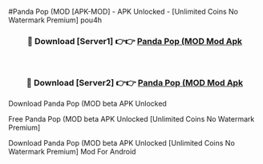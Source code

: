 #Panda Pop (MOD [APK-MOD] - APK Unlocked - [Unlimited Coins No Watermark Premium] pou4h



<div align="center">

<h3>🔴 Download [Server1] 👉👉 <a href="https://momento.my/?title=Panda_Pop_(MOD">Panda Pop (MOD Mod Apk</a></h3><br>

<h3>🔴 Download [Server2] 👉👉 <a href="https://momento.my/?title=Panda_Pop_(MOD">Panda Pop (MOD Mod Apk</a></h3>
</div>



Download Panda Pop (MOD beta APK Unlocked

Free Panda Pop (MOD beta APK Unlocked [Unlimited Coins No Watermark Premium]

Download Panda Pop (MOD beta APK Unlocked [Unlimited Coins No Watermark Premium] Mod For Android
